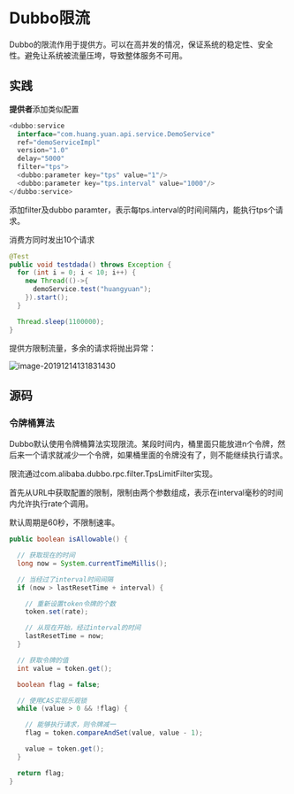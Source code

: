 # Dubbo限流

Dubbo的限流作用于提供方。可以在高并发的情况，保证系统的稳定性、安全性。避免让系统被流量压垮，导致整体服务不可用。





## 实践

**提供者**添加类似配置

```java
<dubbo:service
  interface="com.huang.yuan.api.service.DemoService"
  ref="demoServiceImpl"
  version="1.0"
  delay="5000"
  filter="tps">
  <dubbo:parameter key="tps" value="1"/>
  <dubbo:parameter key="tps.interval" value="1000"/>  
</dubbo:service>
```

添加filter及dubbo paramter，表示每tps.interval的时间间隔内，能执行tps个请求。



消费方同时发出10个请求

```java
@Test
public void testdada() throws Exception {
  for (int i = 0; i < 10; i++) {
    new Thread(()->{
      demoService.test("huangyuan");
    }).start();
  }

  Thread.sleep(1100000);
}
```



提供方限制流量，多余的请求将抛出异常：

![image-20191214131831430](https://tva1.sinaimg.cn/large/006tNbRwgy1g9w6hytt2ej31sg0mm49q.jpg)









## 源码



### 令牌桶算法

Dubbo默认使用令牌桶算法实现限流。某段时间内，桶里面只能放进n个令牌，然后来一个请求就减少一个令牌，如果桶里面的令牌没有了，则不能继续执行请求。



限流通过com.alibaba.dubbo.rpc.filter.TpsLimitFilter实现。

首先从URL中获取配置的限制，限制由两个参数组成，表示在interval毫秒的时间内允许执行rate个调用。

默认周期是60秒，不限制速率。

```java
public boolean isAllowable() {

  // 获取现在的时间
  long now = System.currentTimeMillis();

  // 当经过了interval时间间隔
  if (now > lastResetTime + interval) {

    // 重新设置token令牌的个数
    token.set(rate);

    // 从现在开始，经过interval的时间
    lastResetTime = now;
  }

  // 获取令牌的值
  int value = token.get();

  boolean flag = false;

  // 使用CAS实现乐观锁
  while (value > 0 && !flag) {

    // 能够执行请求，则令牌减一
    flag = token.compareAndSet(value, value - 1);

    value = token.get();
  }

  return flag;
}
```

